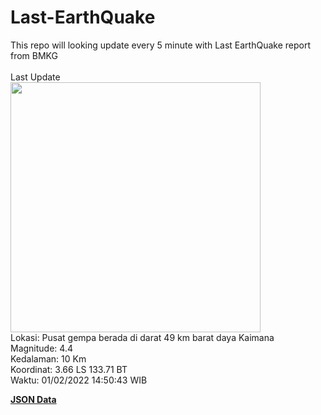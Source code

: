 # Last-EarthQuake
This repo will looking update every 5 minute with Last EarthQuake report from BMKG
<br>
<br>
Last Update
<br>
<img src="https://ews.bmkg.go.id/TEWS/data/20220201145043.mmi.jpg" width="400"/>
<br>
Lokasi: Pusat gempa berada di darat 49 km barat daya Kaimana <br>
Magnitude: 4.4 <br>
Kedalaman: 10 Km <br>
Koordinat: 3.66 LS 133.71 BT <br>
Waktu: 01/02/2022 14:50:43 WIB <br>

<a href="./data/data.json">**JSON Data**</a>
